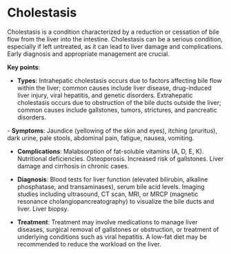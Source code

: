 <!--
source: gpt-3 + jph editing
tags: conditions
-->

# Cholestasis

Cholestasis is a condition characterized by a reduction or cessation of bile flow from the liver into the intestine. Cholestasis can be a serious condition, especially if left untreated, as it can lead to liver damage and complications. Early diagnosis and appropriate management are crucial.

**Key points**:


* **Types**: Intrahepatic cholestasis occurs due to factors affecting bile flow within the liver; common causes include liver disease, drug-induced liver injury, viral hepatitis, and genetic disorders. Extrahepatic cholestasis occurs due to obstruction of the bile ducts outside the liver; common causes include gallstones, tumors, strictures, and pancreatic disorders.

*-* **Symptoms**: Jaundice (yellowing of the skin and eyes), itching (pruritus), dark urine, pale stools, abdominal pain, fatigue, nausea, vomiting.

* **Complications**: Malabsorption of fat-soluble vitamins (A, D, E, K). Nutritional deficiencies. Osteoporosis. Increased risk of gallstones. Liver damage and cirrhosis in chronic cases.

* **Diagnosis**: Blood tests for liver function (elevated bilirubin, alkaline phosphatase, and transaminases), serum bile acid levels. Imaging studies including ultrasound, CT scan, MRI, or MRCP (magnetic resonance cholangiopancreatography) to visualize the bile ducts and liver. Liver biopsy.

* **Treatment**: Treatment may involve medications to manage liver diseases, surgical removal of gallstones or obstruction, or treatment of underlying conditions such as viral hepatitis. A low-fat diet may be recommended to reduce the workload on the liver.
 
 
